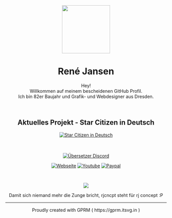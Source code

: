 <div align="center"><img width="150" src="https://i.imgur.com/gwYNDTY.png"/>
<h1 align="center">René Jansen</h1>
<p align="center">Hey!<br/>
  Willkommen auf meinem bescheidenen GitHub Profil.<br/>Ich bin 82er Baujahr und Grafik- und Webdesigner aus Dresden.</p><br/>
  
  ## Aktuelles Projekt - Star Citizen in Deutsch
  
  <a href="https://github.com/rjcncpt/StarCitizen-Deutsch-INI"><img src="https://i.imgur.com/WAP6UNa.png" alt="Star Citizen in Deutsch" /></a>

  <br/><br/>
  <a href="https://discord.gg/qUtwVCuUQ3" target="_blank"><img src="https://img.shields.io/discord/1234564972198236261?style=for-the-badge&logo=discord&logoColor=white&label=%C3%9Cbersetzer%20Discord&labelColor=232323&color=fff" alt="Übersetzer Discord"></a>
  
  <a href="https://www.fwkart.de/star-citizen-free-fly-kostenlos-testen-spielen/" target="_blank"><img src="https://img.shields.io/badge/webseite-%23ff008b.svg?&style=for-the-badge&logo=internetexplorer&logoColor=white" alt="Webseite" /></a>  <a href="https://www.youtube.com/@fatcatgg" target="_blank"><img src="https://img.shields.io/badge/youtube-%23EE4831.svg?&style=for-the-badge&logo=youtube&logoColor=white" alt="Youtube" /></a>  <a href="https://paypal.me/fwkart" target="_blank"><img src="https://img.shields.io/badge/donate%20paypal-%23007ec6.svg?&style=for-the-badge&logo=paypal&logoColor=white" alt="Paypal" /></a>
</div>
<br/>

<div align="center">
  
![](https://github-readme-streak-stats.herokuapp.com/?user=rjcncpt&theme=synthwave&hide_border=true)
<p align="center">Damit sich niemand mehr die Zunge bricht, rjcncpt steht für rj concept :P</p>
</div>

----
<div align="center">Proudly created with GPRM ( https://gprm.itsvg.in )</div>
